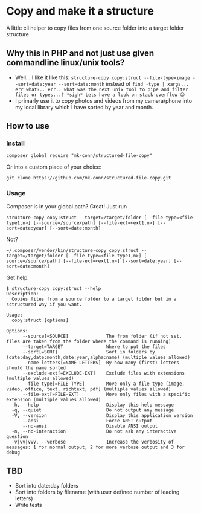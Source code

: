 # Copy and make it a structure

A little cli helper to copy files from one source folder into a target folder structure

## Why this in PHP and not just use given commandline linux/unix tools?

* Well... I like it like this: `structure-copy copy:struct --file-type=image --sort=date:year --sort=date:month` 
instead of `find -type | xargs... err what?.. err.. what was the next unix tool to pipe and filter files or types...? *sigh* Lets have a look on stack-overflow 😊`
* I primarly use it to copy photos and videos from my camera/phone into my local library which I have sorted by year and month.

## How to use

### Install 

`composer global require "mk-conn/structured-file-copy"`

Or into a custom place of your choice:

`git clone https://github.com/mk-conn/structured-file-copy.git`


### Usage

Composer is in your global path? Great! Just run

```shell script
structure-copy copy:struct --target=/target/folder [--file-type=<file-type1,n>] [--source=/source/path] [--file-ext=<ext1,n>] [--sort=date:year] [--sort=date:month]
```

Not?
```shell script
~/.composer/vendor/bin/structure-copy copy:struct --target=/target/folder [--file-type=<file-type1,n>] [--source=/source/path] [--file-ext=<ext1,n>] [--sort=date:year] [--sort=date:month]
```

Get help:
```textmate
$ structure-copy copy:struct --help
Description:
  Copies files from a source folder to a target folder but in a sctructured way if you want.

Usage:
  copy:struct [options]

Options:
      --source[=SOURCE]              The from folder (if not set, files are taken from the folder where the command is running)
      --target=TARGET                Where to put the files
      --sort[=SORT]                  Sort in folders by (date:day,date:month,date:year,alpha:name) (multiple values allowed)
      --name-letters[=NAME-LETTERS]  By how many (first) letters should the name sorted
      --exclude-ext[=EXCLUDE-EXT]    Exclude files with extensions (multiple values allowed)
      --file-type[=FILE-TYPE]        Move only a file type [image, video, office, text, richtext, pdf] (multiple values allowed)
      --file-ext[=FILE-EXT]          Move only files with a specific extension (multiple values allowed)
  -h, --help                         Display this help message
  -q, --quiet                        Do not output any message
  -V, --version                      Display this application version
      --ansi                         Force ANSI output
      --no-ansi                      Disable ANSI output
  -n, --no-interaction               Do not ask any interactive question
  -v|vv|vvv, --verbose               Increase the verbosity of messages: 1 for normal output, 2 for more verbose output and 3 for debug
```


## TBD

* Sort into date:day folders
* Sort into folders by filename (with user defined number of leading letters)
* Write tests